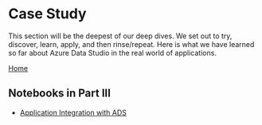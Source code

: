 # Case Study

This section will be the deepest of our deep dives. We set out to try, discover, learn, apply, and then rinse/repeat. Here is what we have learned so far about Azure Data Studio in the real world of applications.

[Home](../readme.md)

## Notebooks in Part III
- [Application Integration with ADS](CH-17.ipynb)
